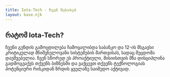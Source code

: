 ```yaml
---
title: Iota-Tech - ჩვენ შესახებ
layout: base.njk
---
```


<div class="container">
    <h2>რატომ <span>Iota-Tech?</span></h2>
    <p style="max-width: 800px;">ჩვენი გუნდის გამოცდილება ჩამოყალიბდა საბანკო და 12-ის მსგავსი კრიტიკულად მნიშვნელოვანი სისტემების მართვისას, სადაც შეცდომა დაუშვებელია. ჩვენ სწორედ ეს პროაქტიული, მისიისთვის მზა დისციპლინა გადმოგვაქვს თქვენს ბიზნესში და ვაქცევთ თქვენს ტექნოლოგიას პოტენციური რისკიდან ზრდის ყველაზე საიმედო აქტივად.</p>
</div>